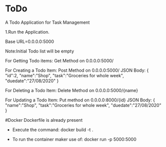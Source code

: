 # ToDo
A Todo Application for Task Management


1.Run the Application.

Base URL=0.0.0.0:5000

Note:Initial Todo list will be empty

For Getting Todo items:
Get Method on 0.0.0.0:5000/


For Creating a Todo Item:
Post Method on 0.0.0.0:5000/
JSON Body:
   {
   "id":2,
   "name":"Shop",
   "task":"Groceries for whole week",
   "duedate":"27/08/2020"
   }
   
For Deleting a Todo Item:
Delete Method on 0.0.0.0:5000/{name}

For Updating a Todo Item:
Put method on 0.0.0.0:8000/{id}
JSON Body:
  {
   "name":"Shop",
   "task":"Groceries for whole week",
   "duedate":"27/08/2020"
   }

#Docker
Dockerfile is already present
- Execute the command:
docker build -t <name> .

- To run the container maker use of:
docker run -p 5000:5000 <name>
   
   
   
